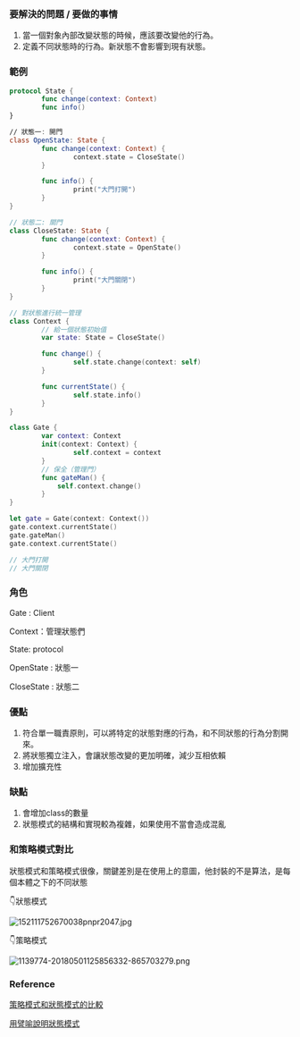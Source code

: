 ### 要解決的問題 / 要做的事情

1. 當一個對象內部改變狀態的時候，應該要改變他的行為。
2. 定義不同狀態時的行為。新狀態不會影響到現有狀態。

### 範例

```swift
protocol State {
		func change(context: Context)
		func info()
}

// 狀態一: 開門
class OpenState: State {
		func change(context: Context) {
				context.state = CloseState()
		}

		func info() {
				print("大門打開")
		}
}

// 狀態二: 關門
class CloseState: State {
		func change(context: Context) {
				context.state = OpenState()
		}

		func info() {
				print("大門關閉")
		}
}

// 對狀態進行統一管理
class Context {
		// 給一個狀態初始值
		var state: State = CloseState()

		func change() {
				self.state.change(context: self)
		}

		func currentState() {
				self.state.info()
		}
}

class Gate {
		var context: Context
		init(context: Context) {
				self.context = context
		}
		// 保全（管理門）
		func gateMan() {
			self.context.change()
		}
}

let gate = Gate(context: Context())
gate.context.currentState()
gate.gateMan()
gate.context.currentState()

// 大門打開
// 大門關閉
```

### 角色

Gate : Client

Context：管理狀態們

State: protocol

OpenState : 狀態一

CloseState : 狀態二

### 優點

1. 符合單一職責原則，可以將特定的狀態對應的行為，和不同狀態的行為分割開來。
2. 將狀態獨立注入，會讓狀態改變的更加明確，減少互相依賴
3. 增加擴充性

### 缺點

1. 會增加class的數量
2. 狀態模式的結構和實現較為複雜，如果使用不當會造成混亂

### 和策略模式對比

狀態模式和策略模式很像，關鍵差別是在使用上的意圖，他封裝的不是算法，是每個本體之下的不同狀態

👇狀態模式

![152111752670038pnpr2047.jpg](https://s3-us-west-2.amazonaws.com/secure.notion-static.com/2f90fef4-9573-4955-94b5-98eac6be6ca4/152111752670038pnpr2047.jpg)

👇策略模式

![1139774-20180501125856332-865703279.png](https://s3-us-west-2.amazonaws.com/secure.notion-static.com/97fa5a2b-2470-4e50-9200-ad32b508c622/1139774-20180501125856332-865703279.png)

### Reference

[策略模式和狀態模式的比較](https://sdwh.dev/posts/2020/07/Design-Pattern-State/)

[用譬喻說明狀態模式](https://codertw.com/程式語言/726579/)
